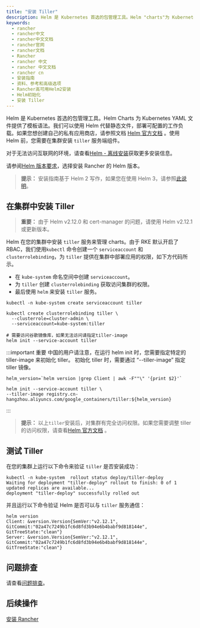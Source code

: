 ```yaml
---
title: "安装 Tiller"
description: Helm 是 Kubernetes 首选的包管理工具。Helm "charts"为 Kubernetes YAML 文件提供了模板语法。我们可以使用 Helm 部署可配置的工作负载，来代替使用静态文件的方式。如果您想创建自己的私有应用商店，请参照文档 [https://helm.sh/](https://helm.sh/) 。使用 Helm 前，您需要在集群安装 `tiller` 服务端组件。
keywords:
  - rancher
  - rancher中文
  - rancher中文文档
  - rancher官网
  - rancher文档
  - Rancher
  - rancher 中文
  - rancher 中文文档
  - rancher cn
  - 安装指南
  - 资料、参考和高级选项
  - Rancher高可用Helm2安装
  - Helm初始化
  - 安装 Tiller
---
```


Helm 是 Kubernetes 首选的包管理工具。Helm Charts 为 Kubernetes YAML 文件提供了模板语法。我们可以使用 Helm 代替静态文件，部署可配置的工作负载。如果您想创建自己的私有应用商店，请参照文档 [Helm 官方文档](https://helm.sh/) 。使用 Helm 前，您需要在集群安装 `tiller` 服务端组件。

对于无法访问互联网的环境，请查看[Helm - 离线安装](/docs/rancher2/installation_new/resources/advanced/air-gap-helm2/install-rancher/_index)获取更多安装信息。

请参阅[Helm 版本要求](/docs/rancher2/installation_new/resources/helm-version/_index)，选择安装 Rancher 的 Helm 版本。

> **提示：** 安装指南基于 Helm 2 写作，如果您在使用 Helm 3，请参照[此说明](/docs/rancher2/installation_new/resources/advanced/helm2/helm-rancher/_index)。

## 在集群中安装 Tiller

> **重要：** 由于 Helm v2.12.0 和 cert-manager 的问题，请使用 Helm v2.12.1 或更新版本。

Helm 在您的集群中安装 `tiller` 服务来管理 charts。由于 RKE 默认开启了 RBAC，我们使用`kubectl` 命令创建一个 `serviceaccount` 和 `clusterrolebinding`，为 `tiller` 提供在集群中部署应用的权限，如下方代码所示。

- 在 `kube-system` 命名空间中创建 `serviceaccount`。
- 为 `tiller` 创建 `clusterrolebinding` 获取访问集群的权限。
- 最后使用 `helm` 来安装 `tiller` 服务。

```plain
kubectl -n kube-system create serviceaccount tiller

kubectl create clusterrolebinding tiller \
  --clusterrole=cluster-admin \
  --serviceaccount=kube-system:tiller

# 需要访问谷歌镜像库，如果无法访问请指定tiller-image
helm init --service-account tiller
```

:::important 重要
中国的用户请注意，在运行 helm init 时，您需要指定特定的 tiller-image 来初始化 tiller。
初始化 tiller 时，需要通过 “--tiller-image” 指定 tiller 镜像。

```
helm_version=`helm version |grep Client | awk -F""\" '{print $2}'`

helm init --service-account tiller \
--tiller-image registry.cn-hangzhou.aliyuncs.com/google_containers/tiller:${helm_version}
```

:::

> **提示：** 以上`tiller`安装后，对集群有完全访问权限。如果您需要调整 tiller 的访问权限，请查看[Helm 官方文档](https://docs.helm.sh/using_helm/#role-based-access-control) 。

## 测试 Tiller

在您的集群上运行以下命令来验证 `tiller` 是否安装成功：

```
kubectl -n kube-system  rollout status deploy/tiller-deploy
Waiting for deployment "tiller-deploy" rollout to finish: 0 of 1 updated replicas are available...
deployment "tiller-deploy" successfully rolled out
```

并且运行以下命令验证 Helm 是否可以与 `tiller` 服务通信：

```
helm version
Client: &version.Version{SemVer:"v2.12.1", GitCommit:"02a47c7249b1fc6d8fd3b94e6b4babf9d818144e", GitTreeState:"clean"}
Server: &version.Version{SemVer:"v2.12.1", GitCommit:"02a47c7249b1fc6d8fd3b94e6b4babf9d818144e", GitTreeState:"clean"}
```

## 问题排查

请查看[问题排查](/docs/rancher2/installation_new/resources/advanced/helm2/helm-init/troubleshooting/_index)。

## 后续操作

[ 安装 Rancher](/docs/rancher2/installation_new/resources/advanced/helm2/helm-rancher/_index)
